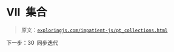 # VII 集合

> 原文：[`exploringjs.com/impatient-js/pt_collections.html`](https://exploringjs.com/impatient-js/pt_collections.html)

下一步：30 同步迭代
